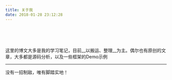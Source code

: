 ```yaml
---
title: 关于我
date: 2018-01-28 23:12:28
---
```


</br></br></br>

这里的博文大多是我的学习笔记，目前__以搬运、整理__为主。偶尔也有原创的文章，大多都是源码分析，以及一些框架的Demo示例

---

没有一招制敌，唯有脚踏实地！